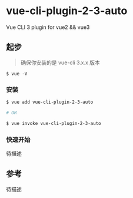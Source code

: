 # vue-cli-plugin-2-3-auto

Vue CLI 3 plugin for vue2 && vue3

## 起步

> 确保你安装的是 vue-cli 3.x.x 版本

```
$ vue -V
```

### 安装

```bash
$ vue add vue-cli-plugin-2-3-auto

# OR

$ vue invoke vue-cli-plugin-2-3-auto
```

### 快速开始

待描述

## 参考

待描述
